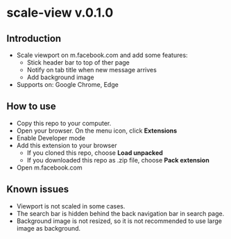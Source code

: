 # scale-view v.0.1.0
## Introduction
- Scale viewport on m.facebook.com and add some features:
    + Stick header bar to top of ther page
    + Notify on tab title when new message arrives
    + Add background image
- Supports on: Google Chrome, Edge
## How to use
- Copy this repo to your computer.
- Open your browser. On the menu icon, click **Extensions** 
- Enable Developer mode
- Add this extension to your browser
    + If you cloned this repo, choose **Load unpacked**
    + If you downloaded this repo as .zip file, choose **Pack extension**
- Open m.facebook.com
## Known issues
- Viewport is not scaled in some cases.
- The search bar is hidden behind the back navigation bar in search page.
- Background image is not resized, so it is not recommended to use large image as background.
